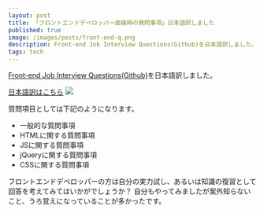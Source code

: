 ```yaml
---
layout: post
title: 「フロントエンドデベロッパー面接時の質問事項」日本語訳しました
published: true
image: /images/posts/front-end-q.png
description: Front-end Job Interview Questions(Github)を日本語訳しました。
tags: tech
---
```


[Front-end Job Interview Questions(Github)](https://github.com/h5bp/Front-end-Developer-Interview-Questions)を日本語訳しました。

[日本語訳はこちら](https://github.com/h5bp/Front-end-Developer-Interview-Questions/tree/master/Translations/Japanese) <a href="http://b.hatena.ne.jp/entry/https://github.com/darcyclarke/Front-end-Developer-Interview-Questions/tree/master/Japanese"><img src="http://b.hatena.ne.jp/entry/image/https://github.com/darcyclarke/Front-end-Developer-Interview-Questions/tree/master/Japanese"></a>

質問項目としては下記のようになります。

* 一般的な質問事項
* HTMLに関する質問事項
* JSに関する質問事項
* jQueryに関する質問事項
* CSSに関する質問事項

フロントエンドデベロッパーの方は自分の実力試し、あるいは知識の復習として回答を考えてみてはいかがでしょうか？  自分もやってみましたが案外知らないこと、うろ覚えになっていることが多かったです。
